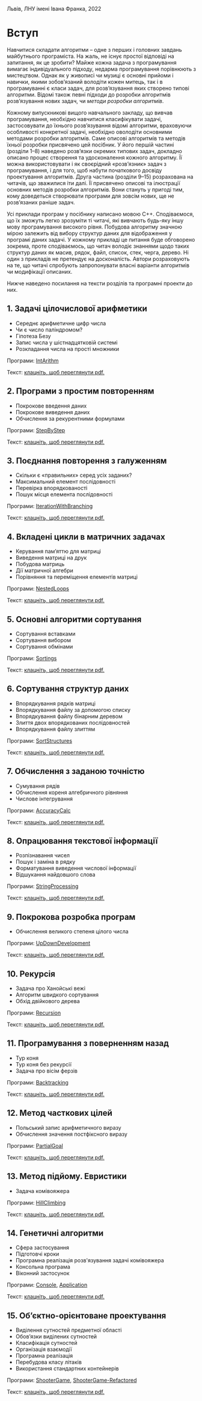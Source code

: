 Львів, ЛНУ імені Івана Франка, 2022

# Вступ
Навчитися складати алгоритми – одне з перших і головних завдань майбутнього 
програміста. На жаль, не існує простої відповіді на запитання, як це зробити? Майже кожна 
задача з програмування вимагає індивідуального підходу, недарма програмування 
порівнюють з мистецтвом. Однак як у живописі чи музиці є основні прийоми і навички, 
якими зобов’язаний володіти кожен митець, так і в програмуванні є класи задач, для 
розв’язування яких створено типові алгоритми. Відомі також певні підходи до розробки 
алгоритмів розв’язування нових задач, чи *методи розробки алгоритмів*.

Кожному випускникові вищого навчального закладу, що вивчав програмування, 
необхідно навчитися класифікувати задачі, застосовувати до їхнього розв’язування відомі 
алгоритми, враховуючи особливості конкретної задачі, необхідно оволодіти основними 
методами розробки алгоритмів. Саме описові алгоритмів та методів їхньої розробки 
присвячено цей посібник. У його першій частині (розділи 1–8) наведено розв’язки окремих 
типових задач, докладно описано процес створення та удосконалення кожного алгоритму. 
Її можна використовувати і як своєрідний «розв’язник» задач з програмування, і для того, 
щоб набути початкового досвіду проектування алгоритмів. Друга частина (розділи 9–15) 
розрахована на читачів, що зважилися іти далі. Її присвячено описові та ілюстрації основних 
методів розробки алгоритмів. Вони стануть у пригоді тим, кому доведеться створювати 
програми для зовсім нових, ще не розв’язаних раніше задач.

Усі приклади програм у посібнику написано мовою C++. Сподіваємося, що їх зможуть 
легко зрозуміти ті читачі, які вивчають будь-яку іншу мову програмування високого рівня. 
Побудова алгоритму значною мірою залежить від вибору структур даних для відображення 
у програмі даних задачі. У кожному прикладі це питання буде обговорено зокрема, проте 
сподіваємось, що читач володіє знаннями щодо таких структур даних як масив, рядок, файл, 
список, стек, черга, дерево. Ні один з прикладів не претендує на досконалість. Автори 
розраховують на те, що читачі спробують запропонувати власні варіанти алгоритмів чи 
модифікації описаних.

Нижче наведено посилання на тексти розділів та програмні проекти до них.

## 1. Задачі цілочислової арифметики

* Середнє арифметичне цифр числа
* Чи є число паліндромом?
* Гіпотеза Безу
* Запис числа у шістнадцятковій системі
* Розкладання числа на прості множники

Програми: [IntArithm](https://github.com/lnuittutor/IntArithm)

Текст: <a href="https://LNUitTutor.github.io/pdfs/1-Задачі цілочислової арифметики.pdf" target="_blank">клацніть, щоб переглянути pdf.</a>

## 2. Програми з простим повторенням

* Покрокове введення даних
* Покрокове виведення даних
* Обчислення за рекурентними формулами

Програми: [StepByStep](https://github.com/lnuittutor/StepByStep)

Текст: <a href="https://LNUitTutor.github.io/pdfs/2-Програми з простим повторенням.pdf" target="_blank">клацніть, щоб переглянути pdf.</a>

## 3. Поєднання повторення з галуженням

* Скільки є «правильних» серед усіх заданих?
* Максимальний елемент послідовності
* Перевірка впорядкованості
* Пошук місця елемента послідовності

Програми: [IterationWithBranching](https://github.com/lnuittutor/IterationWithBranching)

Текст: <a href="https://LNUitTutor.github.io/pdfs/3-Поєднання повторення з галуженням.pdf" target="_blank">клацніть, щоб переглянути pdf.</a>

## 4. Вкладені цикли в матричних задачах

* Керування пам’яттю для матриці
* Виведення матриці на друк
* Побудова матриць
* Дії матричної алгебри
* Порівняння та переміщення елементів матриці

Програми: [NestedLoops](https://github.com/LNUitTutor/NestedLoops.git)

Текст: <a href="https://LNUitTutor.github.io/pdfs/4-Вкладені цикли в матричних задачах" target="_blank">клацніть, щоб переглянути pdf.</a>

## 5. Основні алгоритми сортування

* Сортування вставками
* Сортування вибором
* Сортування обмінами

Програми: [Sortings](https://github.com/LNUitTutor/Sortings.git)

Текст: <a href="https://LNUitTutor.github.io/pdfs/5-Основні алгоритми сортування.pdf" target="_blank">клацніть, щоб переглянути pdf.</a>

## 6. Сортування структур даних

* Впорядкування рядків матриці
* Впорядкування файлу за допомогою списку
* Впорядкування файлу бінарним деревом
* Злиття двох впорядкованих послідовностей
* Впорядкування файлу злиттям

Програми: [SortStructures](https://github.com/LNUitTutor/SortStructures.git)

Текст: <a href="https://LNUitTutor.github.io/pdfs/6-Сортування структур даних.pdf" target="_blank">клацніть, щоб переглянути pdf.</a>

## 7. Обчислення з заданою точністю

* Сумування рядів
* Обчислення кореня алгебричного рівняння
* Числове інтегрування

Програми: [AccuracyCalc](https://github.com/LNUitTutor/AccuracyCalc)

Текст: <a href="https://LNUitTutor.github.io/pdfs/7-Обчислення з заданою точністю.pdf" target="_blank">клацніть, щоб переглянути pdf.</a>

## 8. Опрацювання текстової інформації

* Розпізнавання чисел
* Пошук і заміна в рядку
* Форматування виведення числової інформації
* Відшукання найдовшого слова

Програми: [StringProcessing](https://github.com/LNUitTutor/StringProcessing)

Текст: <a href="https://LNUitTutor.github.io/pdfs/8-Опрацювання текстової інформації.pdf" target="_blank">клацніть, щоб переглянути pdf.</a>

## 9. Покрокова розробка програм

* Обчислення великого степеня цілого числа

Програми: [UpDownDevelopment](https://github.com/LNUitTutor/UpDownDevelopment)

Текст: <a href="https://LNUitTutor.github.io/pdfs/9-Покрокова розробка програм.pdf" target="_blank">клацніть, щоб переглянути pdf.</a>

## 10. Рекурсія

* Задача про Ханойські вежі
* Алгоритм швидкого сортування
* Обхід двійкового дерева

Програми: [Recursion](https://github.com/LNUitTutor/Recursion)

Текст: <a href="https://LNUitTutor.github.io/pdfs/10-Рекурсія.pdf" target="_blank">клацніть, щоб переглянути pdf.</a>

## 11. Програмування з поверненням назад

* Тур коня
* Тур коня без рекурсії
* Задача про вісім ферзів

Програми: [Backtracking](https://github.com/LNUitTutor/Backtracking)

Текст: <a href="https://LNUitTutor.github.io/pdfs/11-Програмування з поверненням назад.pdf" target="_blank">клацніть, щоб переглянути pdf.</a>

## 12. Метод часткових цілей

* Польський запис арифметичного виразу
* Обчислення значення постфіксного виразу

Програми: [PartialGoal](https://github.com/LNUitTutor/PartialGoal)

Текст: <a href="https://LNUitTutor.github.io/pdfs/12-Метод часткових цілей.pdf" target="_blank">клацніть, щоб переглянути pdf.</a>

## 13. Метод підйому. Евристики

* Задача комівояжера

Програми: [HillClimbing](https://github.com/LNUitTutor/HillClimbing)

Текст: <a href="https://LNUitTutor.github.io/pdfs/13-Метод підйому.pdf" target="_blank">клацніть, щоб переглянути pdf.</a>

## 14. Генетичні алгоритми

* Сфера застосування
* Підготовчі кроки
* Програмна реалізація розв'язування задачі комівояжера
* Консольна програма
* Віконний застосунок

Програми: [Console](https://github.com/LNUitTutor/TSP_Evolutionary_Console), [Application](https://github.com/LNUitTutor/TSP_Evolutionary_Application)

Текст: <a href="https://LNUitTutor.github.io/pdfs/14-Генетичний алгоритм.pdf" target="_blank">клацніть, щоб переглянути pdf.</a>

## 15. Об’єктно-орієнтоване проектування

* Виділення сутностей предметної області
* Обов’язки виділених сутностей
* Класифікація сутностей
* Організація взаємодії
* Програмна реалізація
* Перебудова класу літаків
* Використання стандартних контейнерів

Програми: [ShooterGame](https://github.com/LNUitTutor/ShooterGame), [ShooterGame-Refactored](https://github.com/LNUitTutor/ShooterGame-Refactored)

Текст: <a href="https://LNUitTutor.github.io/pdfs/15-ООП.pdf" target="_blank">клацніть, щоб переглянути pdf.</a>
